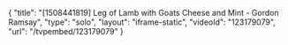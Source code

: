 {
    "title": "[1508441819] Leg of Lamb with Goats Cheese and Mint - Gordon Ramsay",
    "type": "solo",
    "layout": "iframe-static",
    "videoId": "123179079",
    "url": "\/tvpembed\/123179079"
}
